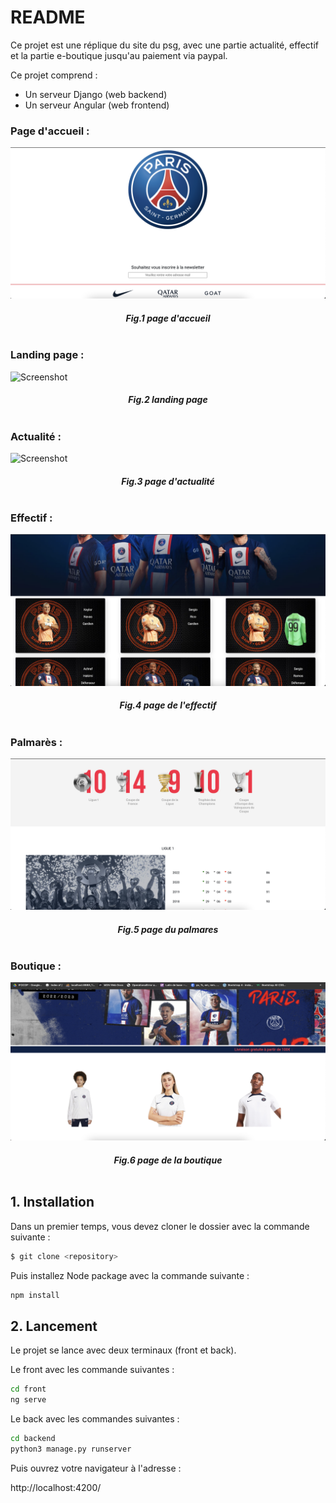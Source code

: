 # README

Ce projet est une réplique du site du psg, avec une partie actualité, effectif et la partie e-boutique jusqu'au paiement via paypal. 

Ce projet comprend : 

- Un serveur Django (web backend)
- Un serveur Angular (web frontend)

### Page d'accueil : 

![Screenshot](./front/src/assets/img/readme/accueil.png)

##### <center> *Fig.1 page d'accueil* </center> <br>


### Landing page : 

![Screenshot](./front/src/assets/img/readme/landing%20page.png)

##### <center> *Fig.2 landing page* </center> <br>

### Actualité : 

![Screenshot](./front/src/assets/img/readme/actualit%C3%A9.png)

##### <center> *Fig.3 page d'actualité* </center> <br>


### Effectif : 

![Screenshot](./front/src/assets/img/readme/effectif.png)

##### <center> *Fig.4 page de l'effectif* </center> <br>

### Palmarès : 

![Screenshot](./front/src/assets/img/readme/palmares.png)

##### <center> *Fig.5 page du palmares* </center> <br>

### Boutique : 

![Screenshot](./front/src/assets/img/readme/boutique.png)

##### <center> *Fig.6 page de la boutique* </center> <br>


## 1. Installation

Dans un premier temps, vous devez cloner le dossier avec la commande suivante : 

```bash
$ git clone <repository>
```

Puis installez Node package avec la commande suivante : 

```bash
npm install
```

## 2. Lancement 

Le projet se lance avec deux terminaux (front et back).

Le front avec les commande suivantes : 

```bash
cd front
ng serve
```

Le back avec les commandes suivantes : 

```bash
cd backend
python3 manage.py runserver
```

Puis ouvrez votre navigateur à l'adresse : 

http://localhost:4200/
